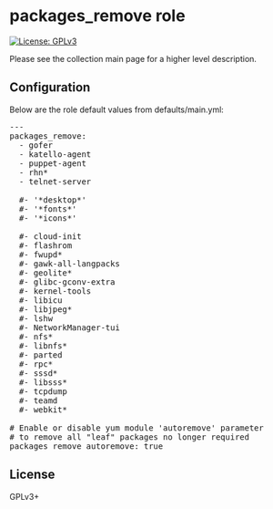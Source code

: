 # packages_remove role

[![License: GPLv3](https://img.shields.io/badge/license-GPLv3-brightgreen.svg)](https://www.gnu.org/licenses/gpl-3.0)

Please see the collection main page for a higher level description.

## Configuration

Below are the role default values from defaults/main.yml:

<pre>
---
packages_remove:
  - gofer
  - katello-agent
  - puppet-agent
  - rhn*
  - telnet-server

  #- '*desktop*'
  #- '*fonts*'
  #- '*icons*'

  #- cloud-init
  #- flashrom
  #- fwupd*
  #- gawk-all-langpacks
  #- geolite*
  #- glibc-gconv-extra
  #- kernel-tools
  #- libicu
  #- libjpeg*
  #- lshw
  #- NetworkManager-tui
  #- nfs*
  #- libnfs*
  #- parted
  #- rpc*
  #- sssd*
  #- libsss*
  #- tcpdump
  #- teamd
  #- webkit*

# Enable or disable yum module 'autoremove' parameter
# to remove all "leaf" packages no longer required
packages_remove_autoremove: true
</pre>

## License

GPLv3+
